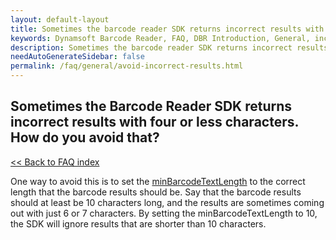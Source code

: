 ```yaml
---
layout: default-layout
title: Sometimes the barcode reader SDK returns incorrect results with four or less characters. How to avoid it?
keywords: Dynamsoft Barcode Reader, FAQ, DBR Introduction, General, incorrect results
description: Sometimes the barcode reader SDK returns incorrect results with four or less characters. How to avoid it?
needAutoGenerateSidebar: false
permalink: /faq/general/avoid-incorrect-results.html
---
```


## Sometimes the Barcode Reader SDK returns incorrect results with four or less characters. How do you avoid that?

[<< Back to FAQ index](index.md)

One way to avoid this is to set the [minBarcodeTextLength](https://www.dynamsoft.com/barcode-reader/programming/c-cplusplus/struct/PublicRuntimeSettings.html?src=cpp&&ver=latest#minbarcodetextlength) to the correct length that the barcode results should be. Say that the barcode results should at least be 10 characters long, and the results are sometimes coming out with just 6 or 7 characters. By setting the minBarcodeTextLength to 10, the SDK will ignore results that are shorter than 10 characters.
